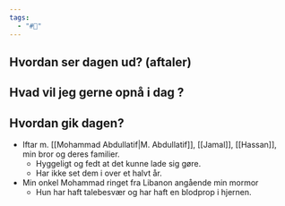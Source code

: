 ```yaml
---
tags:
  - "#📅"
---
```

## Hvordan ser dagen ud? (aftaler)


## Hvad vil jeg gerne opnå i dag ?


## Hvordan gik dagen?
* Iftar m. [[Mohammad Abdullatif|M. Abdullatif]], [[Jamal]], [[Hassan]], min bror og deres familier.
	* Hyggeligt og fedt at det kunne lade sig gøre.
	* Har ikke set dem i over et halvt år.
* Min onkel Mohammad ringet fra Libanon angående min mormor
	* Hun har haft talebesvær og har haft en blodprop i hjernen.
